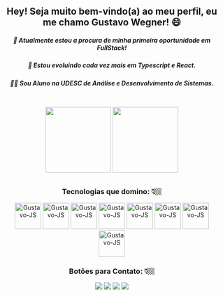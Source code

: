 <h2 align="center">Hey! Seja muito bem-vindo(a) ao meu perfil, eu me chamo Gustavo Wegner! 😄</h2>

<h5 align="center">🔭 Atualmente estou a procura de minha primeira oportunidade em FullStack!</h5>
<h5 align="center">🌱 Estou evoluindo cada vez mais em Typescript e React.</h5>
<h5 align="center">👨‍💻 Sou Aluno na UDESC de Análise e Desenvolvimento de Sistemas.</h5>

##
</br>
<div display="inline_block" align="center">
  <a href="https://github.com/gustavowegner"></a>
  <img height="150em" src="https://github-readme-stats.vercel.app/api?username=gustavowegner&show_icons=true&theme=react" />
  <img height="150em" src="https://github-readme-stats.vercel.app/api/top-langs/?username=gustavowegner&layout=compact&langs_count=16&theme=react"/>
</div> 

##

<h3 align="center">Tecnologias que domino: 👇🏼</h3>
<div align="center">
  <img alt="Gustavo-JS" height="60" src="https://cdn.jsdelivr.net/gh/devicons/devicon/icons/javascript/javascript-original.svg">
  <img alt="Gustavo-JS" height="60" src="https://cdn.jsdelivr.net/gh/devicons/devicon/icons/react/react-original.svg">
  <img alt="Gustavo-JS" height="60" src="https://cdn.jsdelivr.net/gh/devicons/devicon/icons/typescript/typescript-original.svg">
  <img alt="Gustavo-JS" height="60" src="https://cdn.jsdelivr.net/gh/devicons/devicon/icons/sass/sass-original.svg">
  <img alt="Gustavo-JS" height="60" src="https://cdn.jsdelivr.net/gh/devicons/devicon/icons/nodejs/nodejs-original.svg">
  <img alt="Gustavo-JS" height="60" src="https://cdn.jsdelivr.net/gh/devicons/devicon/icons/mongodb/mongodb-original-wordmark.svg">
  <img alt="Gustavo-JS" height="60" src="https://cdn.jsdelivr.net/gh/devicons/devicon/icons/php/php-original.svg">
  <img alt="Gustavo-JS" height="60" src="https://cdn.jsdelivr.net/gh/devicons/devicon/icons/laravel/laravel-plain-wordmark.svg">
</div>

<h3 align="center">Botões para Contato: 👇🏼</h3>
<div align="center">
  <a href="https://www.linkedin.com/in/gustavowegnerf/" target="_blank"><img src="https://img.shields.io/badge/LinkedIn-0077B5?style=for-the-badge&logo=linkedin&logoColor=white"></a>
  <a href="https://github.com/gustavowegner" target="_blank"><img src="https://img.shields.io/badge/GitHub-100000?style=for-the-badge&logo=github&logoColor=white"></a>
  <a href="https://api.whatsapp.com/send?phone=5549999046098&text=Ol%C3%A1%20Gustavo!" target="_blank"><img src="https://img.shields.io/badge/WhatsApp-25D366?style=for-the-badge&logo=whatsapp&logoColor=white"></a>
  <a href="https://www.instagram.com/gustavowegner_" target="_blank"><img src="https://img.shields.io/badge/Instagram-E4405F?style=for-the-badge&logo=instagram&logoColor=white"></a>
</div>
